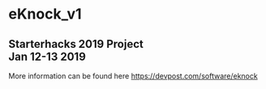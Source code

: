# eKnock_v1
Starterhacks 2019 Project  
Jan 12-13 2019
-----------------------------------
More information can be found here
https://devpost.com/software/eknock
